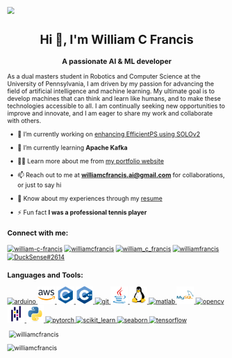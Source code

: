 [![](https://github.com/mrousavy/mrousavy/blob/master/img/dino.gif)](https://chromedino.com)
<!-- ## Howdy! 👋 -->



<h1 align="center">Hi 👋, I'm William C Francis</h1>
<h3 align="center">A passionate AI & ML developer</h3>
As a dual masters student in Robotics and Computer Science at the University of Pennsylvania, I am driven by my passion for advancing the field of artificial intelligence and machine learning. My ultimate goal is to develop machines that can think and learn like humans, and to make these technologies accessible to all. I am continually seeking new opportunities to improve and innovate, and I am eager to share my work and collaborate with others.





- 🔭 I’m currently working on [enhancing EfficientPS using SOLOv2](https://github.com/williamcfrancis/Enhancing-Efficient-Panoptic-Segmentation-with-SOLOv2)

- 🌱 I’m currently learning **Apache Kafka**

<!-- - 👯 I’m looking to collaborate on [improving ESRGAN for Image Super Resolution](https://github.com/williamcfrancis/Enhancing-Image-Super-Resolution-with-Improved-ESRGAN) -->

- 👨‍💻 Learn more about me from [my portfolio website](https://williamcfrancis.netlify.app/)

- 📫 Reach out to me at **williamcfrancis.ai@gmail.com** for collaborations, or just to say hi

- 📄 Know about my experiences through my [resume](https://williamcfrancis.netlify.app/files/Resume.pdf)

- ⚡ Fun fact **I was a professional tennis player**

<h3 align="left">Connect with me:</h3>
<p align="left">
<a href="https://linkedin.com/in/william-c-francis" target="blank"><img align="center" src="https://raw.githubusercontent.com/rahuldkjain/github-profile-readme-generator/master/src/images/icons/Social/linked-in-alt.svg" alt="william-c-francis" height="30" width="40" /></a>
<a href="https://kaggle.com/williamcfrancis" target="blank"><img align="center" src="https://raw.githubusercontent.com/rahuldkjain/github-profile-readme-generator/master/src/images/icons/Social/kaggle.svg" alt="williamcfrancis" height="30" width="40" /></a>
<a href="https://instagram.com/william_c_francis" target="blank"><img align="center" src="https://raw.githubusercontent.com/rahuldkjain/github-profile-readme-generator/master/src/images/icons/Social/instagram.svg" alt="william_c_francis" height="30" width="40" /></a>
<a href="https://www.leetcode.com/williamfrancis" target="blank"><img align="center" src="https://raw.githubusercontent.com/rahuldkjain/github-profile-readme-generator/master/src/images/icons/Social/leet-code.svg" alt="williamfrancis" height="30" width="40" /></a>
<a href="https://discord.gg/DuckSense#2614" target="blank"><img align="center" src="https://raw.githubusercontent.com/rahuldkjain/github-profile-readme-generator/master/src/images/icons/Social/discord.svg" alt="DuckSense#2614" height="30" width="40" /></a>
</p>

<h3 align="left">Languages and Tools:</h3>
<p align="left"> <a href="https://www.arduino.cc/" target="_blank" rel="noreferrer"> <img src="https://cdn.worldvectorlogo.com/logos/arduino-1.svg" alt="arduino" width="40" height="40"/> </a> <a href="https://aws.amazon.com" target="_blank" rel="noreferrer"> <img src="https://raw.githubusercontent.com/devicons/devicon/master/icons/amazonwebservices/amazonwebservices-original-wordmark.svg" alt="aws" width="40" height="40"/> </a> <a href="https://www.cprogramming.com/" target="_blank" rel="noreferrer"> <img src="https://raw.githubusercontent.com/devicons/devicon/master/icons/c/c-original.svg" alt="c" width="40" height="40"/> </a> <a href="https://www.w3schools.com/cpp/" target="_blank" rel="noreferrer"> <img src="https://raw.githubusercontent.com/devicons/devicon/master/icons/cplusplus/cplusplus-original.svg" alt="cplusplus" width="40" height="40"/> </a> <a href="https://git-scm.com/" target="_blank" rel="noreferrer"> <img src="https://www.vectorlogo.zone/logos/git-scm/git-scm-icon.svg" alt="git" width="40" height="40"/> </a> <a href="https://www.java.com" target="_blank" rel="noreferrer"> <img src="https://raw.githubusercontent.com/devicons/devicon/master/icons/java/java-original.svg" alt="java" width="40" height="40"/> </a> <a href="https://www.linux.org/" target="_blank" rel="noreferrer"> <img src="https://raw.githubusercontent.com/devicons/devicon/master/icons/linux/linux-original.svg" alt="linux" width="40" height="40"/> </a> <a href="https://www.mathworks.com/" target="_blank" rel="noreferrer"> <img src="https://upload.wikimedia.org/wikipedia/commons/2/21/Matlab_Logo.png" alt="matlab" width="40" height="40"/> </a> <a href="https://www.mysql.com/" target="_blank" rel="noreferrer"> <img src="https://raw.githubusercontent.com/devicons/devicon/master/icons/mysql/mysql-original-wordmark.svg" alt="mysql" width="40" height="40"/> </a> <a href="https://opencv.org/" target="_blank" rel="noreferrer"> <img src="https://www.vectorlogo.zone/logos/opencv/opencv-icon.svg" alt="opencv" width="40" height="40"/> </a> <a href="https://pandas.pydata.org/" target="_blank" rel="noreferrer"> <img src="https://raw.githubusercontent.com/devicons/devicon/2ae2a900d2f041da66e950e4d48052658d850630/icons/pandas/pandas-original.svg" alt="pandas" width="40" height="40"/> </a> <a href="https://www.python.org" target="_blank" rel="noreferrer"> <img src="https://raw.githubusercontent.com/devicons/devicon/master/icons/python/python-original.svg" alt="python" width="40" height="40"/> </a> <a href="https://pytorch.org/" target="_blank" rel="noreferrer"> <img src="https://www.vectorlogo.zone/logos/pytorch/pytorch-icon.svg" alt="pytorch" width="40" height="40"/> </a> <a href="https://scikit-learn.org/" target="_blank" rel="noreferrer"> <img src="https://upload.wikimedia.org/wikipedia/commons/0/05/Scikit_learn_logo_small.svg" alt="scikit_learn" width="40" height="40"/> </a> <a href="https://seaborn.pydata.org/" target="_blank" rel="noreferrer"> <img src="https://seaborn.pydata.org/_images/logo-mark-lightbg.svg" alt="seaborn" width="40" height="40"/> </a> <a href="https://www.tensorflow.org" target="_blank" rel="noreferrer"> <img src="https://www.vectorlogo.zone/logos/tensorflow/tensorflow-icon.svg" alt="tensorflow" width="40" height="40"/> </a> </p>

<p>&nbsp;<img align="center" src="https://github-readme-stats-sigma-five.vercel.app/api?username=williamcfrancis&show_icons=true&theme=gruvbox&bg_color=000000&locale=en" alt="williamcfrancis" /></p>

<p align="left"> <img src="https://komarev.com/ghpvc/?username=williamcfrancis&label=Profile%20views&color=00b36e&style=flat" alt="williamcfrancis" /> </p>

<!-- I teach robots how to perceive, how to learn, and how to act. For more details on what I've done, you're welcome to visit my [personal website](https://williamcfrancis.netlify.app/). -->
<!-- 
## Skills
![C](https://img.shields.io/badge/-C-239DFF?style=flat-square&logo=c&logoColor=white)
![C++](https://img.shields.io/badge/-C%2B%2B-00599C?style=flat-square&logo=c%2B%2B&logoColor=white)
![Python](https://img.shields.io/badge/-Python-3776AB?style=flat-square&logo=Python&logoColor=white)
![CUDA](https://img.shields.io/badge/-CUDA-76B900?style=flat-square&logo=NVIDIA&logoColor=white)

![Git](https://img.shields.io/badge/-Git-F05032?style=flat-square&logo=git&logoColor=white)
![ROS](https://img.shields.io/badge/-ROS-blue?logo=ros)

[![OS](https://img.shields.io/badge/Ubuntu-E95420?style=flat-square&logo=ubuntu&logoColor=white)](https://ubuntu.com/)
[![OS](https://img.shields.io/badge/OS-Windows-blue?style=flat&logo=Windows&logoColor=blue)](https://www.microsoft.com/en-us/windows)
[![Editor](https://img.shields.io/badge/Editor-VSCode-blue?style=flat&logo=visual-studio-code&logoColor=lightblue)](https://code.visualstudio.com/)

<!-- <p align="left">
<img alt="William's github stats" height='230' src="https://github-readme-stats-sigma-five.vercel.app/api?username=williamcfrancis&show_icons=true&include_all_commits=true&count_private=true&theme=dracula">
<img alt="William's github stats" height='230' src="https://github-readme-stats-sigma-five.vercel.app/api/top-langs/?username=williamcfrancis&hide=c,javascript&theme=dracula&layout=compact">
</p> -->
